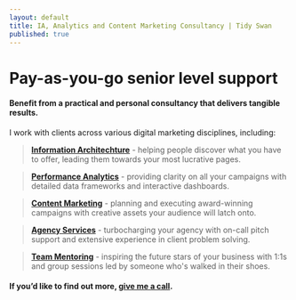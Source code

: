 ```yaml
---
layout: default
title: IA, Analytics and Content Marketing Consultancy | Tidy Swan
published: true
---
```

# Pay-as-you-go senior level support

#### Benefit from a practical and personal consultancy that delivers tangible results.

I work with clients across various digital marketing disciplines, including:

> **[Information Architechture](/consultancy/content-information-architecture)** - helping people discover what you have to offer, leading them towards your most lucrative pages.

> **[Performance Analytics](/consultancy/performance-analytics)** - providing clarity on all your campaigns with detailed data frameworks and interactive dashboards.

> **[Content Marketing](/consultancy/creative-content-marketing)** - planning and executing award-winning campaigns with creative assets your audience will latch onto.

> **[Agency Services](/consultancy/tidy-shed-agency-services)** - turbocharging your agency with on-call pitch support and extensive experience in client problem solving.

> **[Team Mentoring](/consultancy/content-team-mentoring)** - inspiring the future stars of your business with 1:1s and group sessions led by someone who's walked in their shoes.

#### If you’d like to find out more, [give me a call](/contact).
